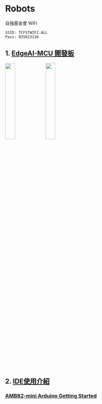 # Robots
自強基金會 WiFi <br>
```
SSID: TCFSTWIFI.ALL
Pass: 035623116
```

## 1. [EdgeAI-MCU 開發板](https://github.com/rkuo2000/Robots/blob/main/MCU.md)

<p>
<img width="25%" height="25%" src="https://github.com/rkuo2000/EdgeAI-AMB82mini/blob/main/assets/AMB82-mini.png?raw=true">
<img width="25%" height="25%" src="https://robotkingdom.com.tw/wp-content/uploads/2024/09/HUB_8735_Ultra-4-510x680.jpg">
</p>

## 2. [IDE使用介紹](https://github.com/rkuo2000/Robots/blob/main/IDE.md)

### [AMB82-mini Arduino Getting Started](https://www.amebaiot.com/zh/amebapro2-amb82-mini-arduino-getting-started/)

